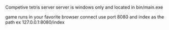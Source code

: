 Competive tetris server
server is windows only and located in bin/main.exe

game runs in your favorite browser
connect use port 8080 and index as the path
ex 127.0.0.1:8080/index
